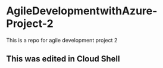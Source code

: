 # AgileDevelopmentwithAzure-Project-2
This is a repo for agile development project 2

## This was edited in Cloud Shell
